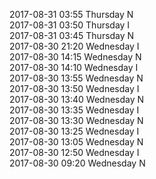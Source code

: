 2017-08-31 03:55 Thursday  N  
2017-08-31 03:50 Thursday  I  
2017-08-31 03:45 Thursday  N  
2017-08-30 21:20 Wednesday  I  
2017-08-30 14:15 Wednesday  N  
2017-08-30 14:10 Wednesday  I  
2017-08-30 13:55 Wednesday  N  
2017-08-30 13:50 Wednesday  I  
2017-08-30 13:40 Wednesday  N  
2017-08-30 13:35 Wednesday  I  
2017-08-30 13:30 Wednesday  N  
2017-08-30 13:25 Wednesday  I  
2017-08-30 13:05 Wednesday  N  
2017-08-30 12:50 Wednesday  I  
2017-08-30 09:20 Wednesday  N  
